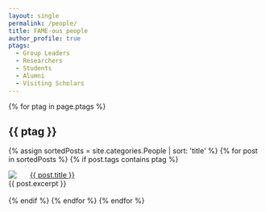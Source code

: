 ```yaml
---
layout: single
permalink: /people/
title: FAME-ous people
author_profile: true
ptags:
  - Group Leaders
  - Researchers
  - Students
  - Alumni
  - Visiting Scholars
---
```



{% for ptag in page.ptags %}
## {{ ptag }}
  {% assign sortedPosts = site.categories.People | sort: 'title' %}
  {% for post in sortedPosts %}
    {% if post.tags contains ptag %}
<div class="author__avatar">
  <img src="{{ site.data.authors[post.author].avatar }}" style="float: left; margin-right: 20pt;">
</div>
<a href="{{ post.url }}">{{ post.title }}</a><br>
{{ post.excerpt }}
<br>
<br>
    {% endif %}
  {% endfor %}
{% endfor %}
